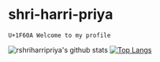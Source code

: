 # shri-harri-priya
	U+1F60A Welcome to my profile
![rshriharripriya's github stats](https://github-readme-stats.vercel.app/api?username=rshriharripriya&show_icons=true&theme=bear)
[![Top Langs](https://github-readme-stats.vercel.app/api/top-langs/?username=rshriharripriya)](https://github.com/rshriharripriya)
